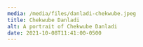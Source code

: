 ```yaml
---
media: /media/files/danladi-chekwube.jpeg
title: Chekwube Danladi
alt: A portrait of Chekwube Danladi
date: 2021-10-08T11:41:00-0500
---
```


